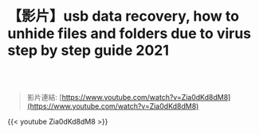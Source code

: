 # 【影片】usb data recovery, how to unhide files and folders due to virus step by step guide 2021

<!--more-->
<!--261-->
<br><br/>

>影片連結: [https://www.youtube.com/watch?v=Zia0dKd8dM8](https://www.youtube.com/watch?v=Zia0dKd8dM8)

{{< youtube Zia0dKd8dM8 >}}
